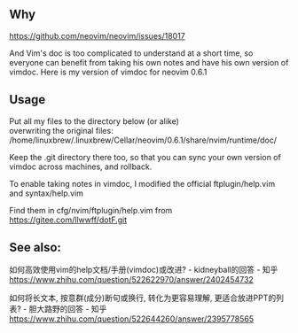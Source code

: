## Why

https://github.com/neovim/neovim/issues/18017

And Vim's doc is too complicated to understand at a short time, 
so everyone can benefit from taking his own notes and have his own version of vimdoc.
Here is my version of vimdoc for neovim 0.6.1

## Usage
Put all my files to the directory below (or alike)  
overwriting the original files:
/home/linuxbrew/.linuxbrew/Cellar/neovim/0.6.1/share/nvim/runtime/doc/


Keep the .git directory there too, 
so that you can sync your own version of vimdoc  across machines, and rollback.


To enable taking notes in vimdoc,
I modified the official ftplugin/help.vim and syntax/help.vim

Find them in cfg/nvim/ftplugin/help.vim from 
https://gitee.com/llwwff/dotF.git


## See also:

如何高效使用vim的help文档/手册(vimdoc)或改进? - kidneyball的回答 - 知乎
https://www.zhihu.com/question/522622970/answer/2402454732


如何将长文本, 按意群(成分)断句或换行, 转化为更容易理解, 更适合放进PPT的列表? - 胆大路野的回答 - 知乎
https://www.zhihu.com/question/522644260/answer/2395778565
